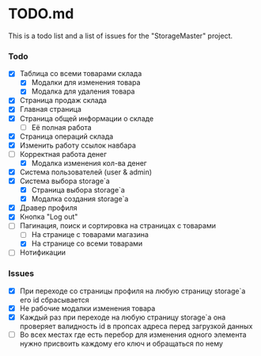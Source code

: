 # TODO.md

This is a todo list and a list of issues for the "StorageMaster" project.

### Todo

-   [x] Таблица со всеми товарами склада
    -   [x] Модалки для изменения товара
    -   [x] Модалка для удаления товара
-   [x] Страница продаж склада
-   [x] Главная страница
-   [x] Страница общей информации о складе
    -   [ ] Её полная работа
-   [x] Страница операций склада
-   [x] Изменить работу ссылок навбара
-   [ ] Корректная работа денег
    -   [x] Модалка изменения кол-ва денег
-   [x] Система пользователей (user & admin)
-   [x] Система выбора storage`а
    -   [x] Страница выбора storage`а
    -   [x] Модалка создания storage`а
-   [x] Дравер профиля
-   [x] Кнопка "Log out"
-   [ ] Пагинация, поиск и сортировка на страницах с товарами
    -   [ ] На странице с товарами магазина
    -   [x] На странице со всеми товарами
-   [ ] Нотификации

### Issues

-   [x] При переходе со страницы профиля на любую страницу storage`а его id сбрасывается
-   [x] Не рабочие модалки изменения товара
-   [x] Каждый раз при переходе на любую страницу storage`а она проверяет валидность id в пропсах адреса перед загрузкой данных
-   [ ] Во всех местах где есть перебор для изменения одного элемента нужно присвоить каждому его ключ и обращаться по нему
